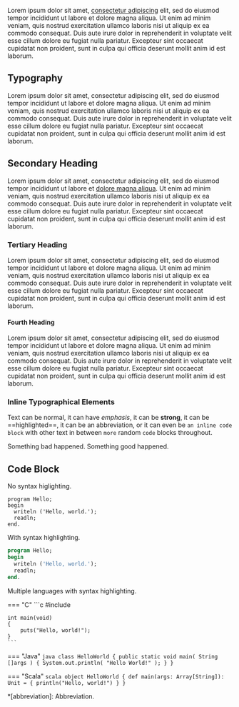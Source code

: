 Lorem ipsum dolor sit amet, [consectetur adipiscing](#) elit, sed do eiusmod tempor incididunt ut labore et dolore magna aliqua. Ut enim ad minim veniam, quis nostrud exercitation ullamco laboris nisi ut aliquip ex ea commodo consequat. Duis aute irure dolor in reprehenderit in voluptate velit esse cillum dolore eu fugiat nulla pariatur. Excepteur sint occaecat cupidatat non proident, sunt in culpa qui officia deserunt mollit anim id est laborum.

## Typography

Lorem ipsum dolor sit amet, consectetur adipiscing elit, sed do eiusmod tempor incididunt ut labore et dolore magna aliqua. Ut enim ad minim veniam, quis nostrud exercitation ullamco laboris nisi ut aliquip ex ea commodo consequat. Duis aute irure dolor in reprehenderit in voluptate velit esse cillum dolore eu fugiat nulla pariatur. Excepteur sint occaecat cupidatat non proident, sunt in culpa qui officia deserunt mollit anim id est laborum.

## Secondary Heading

Lorem ipsum dolor sit amet, consectetur adipiscing elit, sed do eiusmod tempor incididunt ut labore et [dolore magna aliqua](#). Ut enim ad minim veniam, quis nostrud exercitation ullamco laboris nisi ut aliquip ex ea commodo consequat. Duis aute irure dolor in reprehenderit in voluptate velit esse cillum dolore eu fugiat nulla pariatur. Excepteur sint occaecat cupidatat non proident, sunt in culpa qui officia deserunt mollit anim id est laborum.

### Tertiary Heading

Lorem ipsum dolor sit amet, consectetur adipiscing elit, sed do eiusmod tempor incididunt ut labore et dolore magna aliqua. Ut enim ad minim veniam, quis nostrud exercitation ullamco laboris nisi ut aliquip ex ea commodo consequat. Duis aute irure dolor in reprehenderit in voluptate velit esse cillum dolore eu fugiat nulla pariatur. Excepteur sint occaecat cupidatat non proident, sunt in culpa qui officia deserunt mollit anim id est laborum.

#### Fourth Heading

Lorem ipsum dolor sit amet, consectetur adipiscing elit, sed do eiusmod tempor incididunt ut labore et dolore magna aliqua. Ut enim ad minim veniam, quis nostrud exercitation ullamco laboris nisi ut aliquip ex ea commodo consequat. Duis aute irure dolor in reprehenderit in voluptate velit esse cillum dolore eu fugiat nulla pariatur. Excepteur sint occaecat cupidatat non proident, sunt in culpa qui officia deserunt mollit anim id est laborum.

### Inline Typographical Elements

Text can be normal, it can have _emphasis_, it can be **strong**, it can be ==highlighted==, it can be an abbreviation, or it can even be `an inline code block` with other text in between `more` random `code` blocks throughout.

<span class="icon bad"></span> Something bad happened. <span class="icon good"></span> Something good happened.

## Code Block

No syntax higlighting.

```
program Hello;
begin
  writeln ('Hello, world.');
  readln;
end.
```

With syntax highlighting.

```pascal
program Hello;
begin
  writeln ('Hello, world.');
  readln;
end.
```

Multiple languages with syntax highlighting.

=== "C"
    ```c
    #include

    int main(void)
    {
        puts("Hello, world!");
    }
    ```

=== "Java"
    ```java
    class HelloWorld {
        public static void main( String []args ) {
            System.out.println( "Hello World!" );
        }
    }
    ```

=== "Scala"
    ```scala
    object HelloWorld {
      def main(args: Array[String]): Unit = {
        println("Hello, world!")
      }
    }
    ```

*[abbreviation]: Abbreviation.
